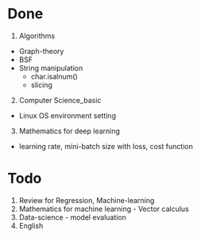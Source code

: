 # Done

1. Algorithms
- Graph-theory
- BSF
- String manipulation
    - char.isalnum()
    - slicing

2. Computer Science_basic
- Linux OS environment setting

3. Mathematics for deep learning
- learning rate, mini-batch size with loss, cost function

# Todo

1. Review for Regression, Machine-learning
2. Mathematics for machine learning - Vector calculus
3. Data-science - model evaluation
4. English
